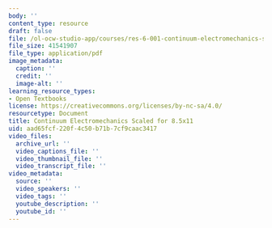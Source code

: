 ```yaml
---
body: ''
content_type: resource
draft: false
file: /ol-ocw-studio-app/courses/res-6-001-continuum-electromechanics-spring-2009/cem_811_scaled.pdf
file_size: 41541907
file_type: application/pdf
image_metadata:
  caption: ''
  credit: ''
  image-alt: ''
learning_resource_types:
- Open Textbooks
license: https://creativecommons.org/licenses/by-nc-sa/4.0/
resourcetype: Document
title: Continuum Electromechanics Scaled for 8.5x11
uid: aad65fcf-220f-4c50-b71b-7cf9caac3417
video_files:
  archive_url: ''
  video_captions_file: ''
  video_thumbnail_file: ''
  video_transcript_file: ''
video_metadata:
  source: ''
  video_speakers: ''
  video_tags: ''
  youtube_description: ''
  youtube_id: ''
---
```

